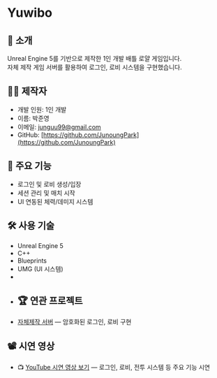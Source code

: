 # Yuwibo

## 📌 소개
Unreal Engine 5를 기반으로 제작한 1인 개발 배틀 로얄 게임입니다.  
자체 제작 게임 서버를 활용하여 로그인, 로비 시스템을 구현했습니다.

## 🙋‍♂️ 제작자
- 개발 인원: 1인 개발 
- 이름: 박준영
- 이메일: junguu99@gmail.com
- GitHub: [https://github.com/JunoungPark](https://github.com/JunoungPark)
  
## 🎯 주요 기능
- 로그인 및 로비 생성/입장
- 세션 관리 및 매치 시작
- UI 연동된 체력/데미지 시스템

## 🛠️ 사용 기술
- Unreal Engine 5
- C++
- Blueprints
- UMG (UI 시스템)
- 
- ## 🏆 연관 프로젝트
- [자체제작 서버](https://github.com/JunoungPark/YuwiboServer) — 암호화된 로그인, 로비 구현

## 📽️ 시연 영상
- 📺 [YouTube 시연 영상 보기](https://youtu.be/G17inX9z-xU) — 로그인, 로비, 전투 시스템 등 주요 기능 시연
